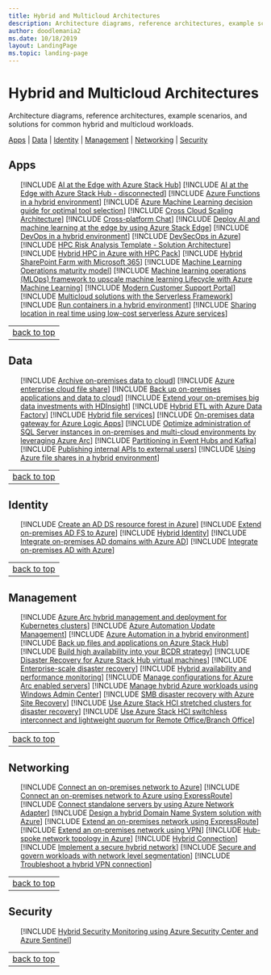 ```yaml
---
title: Hybrid and Multicloud Architectures
description: Architecture diagrams, reference architectures, example scenarios, and solutions for common hybrid workloads.
author: doodlemania2
ms.date: 10/18/2019
layout: LandingPage
ms.topic: landing-page
---
```


# Hybrid and Multicloud Architectures

Architecture diagrams, reference architectures, example scenarios, and solutions for common hybrid and multicloud workloads.

<a href="#apps">Apps</a>  | <a href="#data">Data</a>  | <a href="#identity">Identity</a>  | <a href="#management">Management</a>  | <a href="#networking">Networking</a>  | <a href="#security">Security</a> 

## Apps
<ul class="grid">

[!INCLUDE [AI at the Edge with Azure Stack Hub](../../includes/cards/ai-at-the-edge.md)]
[!INCLUDE [AI at the Edge with Azure Stack Hub - disconnected](../../includes/cards/ai-at-the-edge-disconnected.md)]
[!INCLUDE [Azure Functions in a hybrid environment](../../includes/cards/azure-functions-hybrid.md)]
[!INCLUDE [Azure Machine Learning decision guide for optimal tool selection](../../includes/cards/aml-decision-tree.md)]
[!INCLUDE [Cross Cloud Scaling Architecture](../../includes/cards/cross-cloud-scaling.md)]
[!INCLUDE [Cross-platform Chat](../../includes/cards/cross-platform-chat.md)]
[!INCLUDE [Deploy AI and machine learning at the edge by using Azure Stack Edge](../../includes/cards/deploy-ai-ml-azure-stack-edge.md)]
[!INCLUDE [DevOps in a hybrid environment](../../includes/cards/devops-in-a-hybrid-environment.md)]
[!INCLUDE [DevSecOps in Azure](../../includes/cards/devsecops-in-azure.md)]
[!INCLUDE [HPC Risk Analysis Template - Solution Architecture](../../includes/cards/hpc-risk-analysis.md)]
[!INCLUDE [Hybrid HPC in Azure with HPC Pack](../../includes/cards/hybrid-hpc-in-azure-with-hpc-pack.md)]
[!INCLUDE [Hybrid SharePoint Farm with Microsoft 365](../../includes/cards/sharepoint-farm-microsoft-365.md)]
[!INCLUDE [Machine Learning Operations maturity model](../../includes/cards/mlops-maturity-model.md)]
[!INCLUDE [Machine learning operations (MLOps) framework to upscale machine learning Lifecycle with Azure Machine Learning](../../includes/cards/mlops-technical-paper.md)]
[!INCLUDE [Modern Customer Support Portal](../../includes/cards/modern-customer-support-portal-powered-by-an-agile-business-process.md)]
[!INCLUDE [Multicloud solutions with the Serverless Framework](../../includes/cards/serverless-multicloud.md)]
[!INCLUDE [Run containers in a hybrid environment](../../includes/cards/hybrid-containers.md)]
[!INCLUDE [Sharing location in real time using low-cost serverless Azure services](../../includes/cards/signalr.md)]

</ul>

||
|--:|
|<a href="#">back to top</a>|

## Data
<ul class="grid">

[!INCLUDE [Archive on-premises data to cloud](../../includes/cards/backup-archive-on-premises.md)]
[!INCLUDE [Azure enterprise cloud file share](../../includes/cards/azure-files-private.md)]
[!INCLUDE [Back up on-premises applications and data to cloud](../../includes/cards/backup-archive-on-premises-applications.md)]
[!INCLUDE [Extend your on-premises big data investments with HDInsight](../../includes/cards/extend-your-on-premises-big-data-investments-with-hdinsight.md)]
[!INCLUDE [Hybrid ETL with Azure Data Factory](../../includes/cards/hybrid-etl-with-adf.md)]
[!INCLUDE [Hybrid file services](../../includes/cards/hybrid-file-services.md)]
[!INCLUDE [On-premises data gateway for Azure Logic Apps](../../includes/cards/gateway-logic-apps.md)]
[!INCLUDE [Optimize administration of SQL Server instances in on-premises and multi-cloud environments by leveraging Azure Arc](../../includes/cards/azure-arc-sql-server.md)]
[!INCLUDE [Partitioning in Event Hubs and Kafka](../../includes/cards/partitioning-in-event-hubs-and-kafka.md)]
[!INCLUDE [Publishing internal APIs to external users](../../includes/cards/publish-internal-apis-externally.md)]
[!INCLUDE [Using Azure file shares in a hybrid environment](../../includes/cards/azure-file-share.md)]

</ul>

||
|--:|
|<a href="#">back to top</a>|

## Identity
<ul class="grid">

[!INCLUDE [Create an AD DS resource forest in Azure](../../includes/cards/adds-forest.md)]
[!INCLUDE [Extend on-premises AD FS to Azure](../../includes/cards/adfs.md)]
[!INCLUDE [Hybrid Identity](../../includes/cards/hybrid-identity.md)]
[!INCLUDE [Integrate on-premises AD domains with Azure AD](../../includes/cards/azure-ad.md)]
[!INCLUDE [Integrate on-premises AD with Azure](../../includes/cards/identity.md)]

</ul>

||
|--:|
|<a href="#">back to top</a>|

## Management
<ul class="grid">

[!INCLUDE [Azure Arc hybrid management and deployment for Kubernetes clusters](../../includes/cards/arc-hybrid-kubernetes.md)]
[!INCLUDE [Azure Automation Update Management](../../includes/cards/azure-update-mgmt.md)]
[!INCLUDE [Azure Automation in a hybrid environment](../../includes/cards/azure-automation-hybrid.md)]
[!INCLUDE [Back up files and applications on Azure Stack Hub](../../includes/cards/azure-stack-backup.md)]
[!INCLUDE [Build high availability into your BCDR strategy](../../includes/cards/build-high-availability-into-your-bcdr-strategy.md)]
[!INCLUDE [Disaster Recovery for Azure Stack Hub virtual machines](../../includes/cards/azure-stack-vm-dr.md)]
[!INCLUDE [Enterprise-scale disaster recovery](../../includes/cards/disaster-recovery-enterprise-scale-dr.md)]
[!INCLUDE [Hybrid availability and performance monitoring](../../includes/cards/hybrid-perf-monitoring.md)]
[!INCLUDE [Manage configurations for Azure Arc enabled servers](../../includes/cards/azure-arc-hybrid-config.md)]
[!INCLUDE [Manage hybrid Azure workloads using Windows Admin Center](../../includes/cards/hybrid-server-os-mgmt.md)]
[!INCLUDE [SMB disaster recovery with Azure Site Recovery](../../includes/cards/disaster-recovery-smb-azure-site-recovery.md)]
[!INCLUDE [Use Azure Stack HCI stretched clusters for disaster recovery](../../includes/cards/azure-stack-hci-dr.md)]
[!INCLUDE [Use Azure Stack HCI switchless interconnect and lightweight quorum for Remote Office/Branch Office](../../includes/cards/azure-stack-robo.md)]

</ul>

||
|--:|
|<a href="#">back to top</a>|

## Networking
<ul class="grid">

[!INCLUDE [Connect an on-premises network to Azure](../../includes/cards/hybrid-networking.md)]
[!INCLUDE [Connect an on-premises network to Azure using ExpressRoute](../../includes/cards/expressroute-vpn-failover.md)]
[!INCLUDE [Connect standalone servers by using Azure Network Adapter](../../includes/cards/azure-network-adapter.md)]
[!INCLUDE [Design a hybrid Domain Name System solution with Azure](../../includes/cards/hybrid-dns-infra.md)]
[!INCLUDE [Extend an on-premises network using ExpressRoute](../../includes/cards/expressroute.md)]
[!INCLUDE [Extend an on-premises network using VPN](../../includes/cards/vpn.md)]
[!INCLUDE [Hub-spoke network topology in Azure](../../includes/cards/hub-spoke.md)]
[!INCLUDE [Hybrid Connection](../../includes/cards/hybrid-connectivity.md)]
[!INCLUDE [Implement a secure hybrid network](../../includes/cards/secure-vnet-dmz.md)]
[!INCLUDE [Secure and govern workloads with network level segmentation](../../includes/cards/network-level-segmentation.md)]
[!INCLUDE [Troubleshoot a hybrid VPN connection](../../includes/cards/troubleshoot-vpn.md)]

</ul>

||
|--:|
|<a href="#">back to top</a>|

## Security
<ul class="grid">

[!INCLUDE [Hybrid Security Monitoring using Azure Security Center and Azure Sentinel](../../includes/cards/hybrid-security-monitoring.md)]

</ul>

||
|--:|
|<a href="#">back to top</a>|

